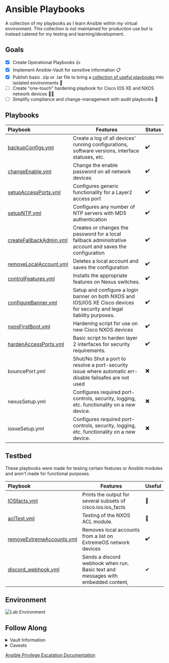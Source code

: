# Ansible Playbooks
A collection of my playbooks as I learn Ansible within my virtual environment. This collection is not maintained for production use but is instead catered for my testing and learning/development.

## Goals
- [X] Create Operational Playbooks 👍
- [X] Implement Ansible-Vault for sensitive information 📋
- [X] Publish basic .zip or .tar file to bring a [collection of useful playbooks](https://github.com/NetworkNick-io/Operations/releases) into isolated environments 🛂
- [ ] Create "one-touch" hardening playbook for Cisco IOS XE and NXOS network devices 👨‍💻
- [ ] Simplify compliance and change-management with audit playbooks 🦺

## Playbooks

| Playbook                                                                                                               | Features                                                                                                                | Status |
|:-----------------------------------------------------------------------------------------------------------------------|-------------------------------------------------------------------------------------------------------------------------|--------|
| [backupConfigs.yml](https://github.com/NetworkNick-io/LearningAnsible/blob/main/playbooks/backupConfigs.yml)           | Create a log of all devices' running  configurations, software versions, interface statuses, etc.                       | ✔️     |
| [changeEnable.yml](https://github.com/NetworkNick-io/LearningAnsible/blob/main/playbooks/changeEnable.yml)             | Change the enable password on all network devices                                                                       | ✔️     |
| [setupAccessPorts.yml](https://github.com/NetworkNick-io/LearningAnsible/blob/main/playbooks/setupAccessPorts.yml)     | Configures generic functionality for a Layer2  access port                                                              | ✔️     |
| [setupNTP.yml](https://github.com/NetworkNick-io/LearningAnsible/blob/main/playbooks/setupNTP.yml)                     | Configures any number of NTP servers with MD5  authentication                                                           | ✔️     |
| [createFallbackAdmin.yml](https://github.com/NetworkNick-io/LearningAnsible/blob/main/playbooks/createAdmin.yml)       | Creates or changes the password for a local fallback administrative account and saves the configuration                 | ✔️     |
| [removeLocalAccount.yml](https://github.com/NetworkNick-io/LearningAnsible/blob/main/playbooks/removeLocalAccount.yml) | Deletes a local account and saves the configuration                                                                     | ✔️     |
| [controlFeatures.yml](https://github.com/NetworkNick-US/LearningAnsible/blob/main/playbooks/controlFeatures.yml)       | Installs the appropriate features on Nexus switches.                                                                    | ✔️     |
| [configureBanner.yml](https://github.com/NetworkNick-US/LearningAnsible/blob/main/playbooks/setupBanner.yml)           | Setup and configure a login banner on both NXOS and IOS/IOS XE Cisco devices for security and legal liability purposes. | ✔️     |
| [nxosFirstBoot.yml](https://github.com/NetworkNick-US/AnsiblePlaybooks/blob/main/playbooks/nxosFirstBoot.yml)          | Hardening script for use on new Cisco NXOS devices                                                                      | ✔️     |
| [hardenAccessPorts.yml](https://github.com/NetworkNick-US/AnsiblePlaybooks/blob/main/playbooks/accessPortControls.yml) | Basic script to harden layer 2 interfaces for security requirements.                                                    | ✔️     |
| bouncePort.yml                                                                                                         | Shut/No Shut a port to resolve a port-security issue where automatic err-disable failsafes are not used                 | ✖️     |
| nexusSetup.yml                                                                                                         | Configures required port-controls, security, logging, etc. functionality on a new device.                               | ✖️     |
| iosxeSetup.yml                                                                                                         | Configures required port-controls, security, logging, etc. functionality on a new device.                               | ✖️     |    

## Testbed
These playbooks were made for testing certain features or Ansible modules and aren't made for functional purposes.

| Playbook                                                                                         | Features                                                     | Useful |
|:-------------------------------------------------------------------------------------------------|--------------------------------------------------------------|--------|
| [IOSfacts.yml](https://github.com/NetworkNick-io/LearningAnsible/blob/main/testbed/IOSfacts.yml) | Prints the output for several subsets of cisco.ios.ios_facts | 🚫     |
| [aclTest.yml](https://github.com/NetworkNick-US/AnsiblePlaybooks/blob/main/testbed/aclTest.yml)  | Testing of the NXOS ACL module.                              | 🚫     |
| [removeExtremeAccounts.yml](https://github.com/NetworkNick-US/AnsiblePlaybooks/blob/main/testbed/removeExtremeAccounts.yml) | Removes local accounts from a list on ExtremeOS network devices |  ✔️     |
| [discord_webhook.yml](https://github.com/NetworkNick-US/AnsiblePlaybooks/blob/main/testbed/discord_webhook.yml) | Sends a discord webhook when run. Basic text and messages with embedded content, | ✔ |

## Environment
![Lab Environment](https://i.imgur.com/sAibkpG.png)

## Follow Along

<details>
    <summary>Vault Information</summary>
    
  ```diff
  - All Vault Passwords: TestVault4321
  - Enable Password: BigLongPassword123!!
  - NTP Shared Key: TestKey123/TestKey1234s
  - AnsibleAdmin Account Password: MD5passwordtest!
  - Discord Webhook(s) - these are not shared but can easily be generated for any playbooks that use the Discord community module
  ```
</details>

<details>
    <summary>Caveats</summary>
    
  ```diff
  - This environment supports dropping authenticated users into enable mode by default. If your environment does not or cannot support this, you will have to append become: yes, become_method: enable, and become_password: enablePW, to your playbook, vault, or var files.
  + https://docs.ansible.com/ansible/latest/network/getting_started/network_differences.html#privilege-escalation)
  - Certain playbook features (namely connection:local) is not ideal for production use. Best-practices involve implementing connection: network_cli, but this is not supported in my virtual environment.
  ```
</details>

[Ansible Privilege Escalation Documentation](https://docs.ansible.com/ansible/latest/network/getting_started/network_differences.html#privilege-escalation)

